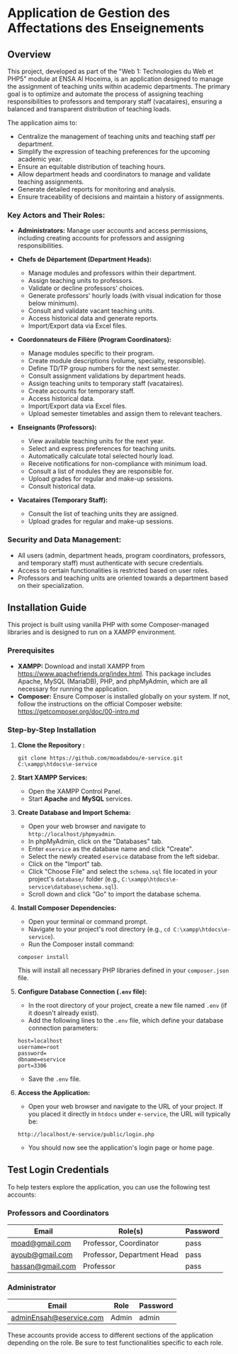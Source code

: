 
# Application de Gestion des Affectations des Enseignements

## Overview

This project, developed as part of the "Web 1: Technologies du Web et PHP5" module at ENSA Al Hoceima, is an application designed to manage the assignment of teaching units within academic departments. The primary goal is to optimize and automate the process of assigning teaching responsibilities to professors and temporary staff (vacataires), ensuring a balanced and transparent distribution of teaching loads.

The application aims to:

* Centralize the management of teaching units and teaching staff per department.
* Simplify the expression of teaching preferences for the upcoming academic year.
* Ensure an equitable distribution of teaching hours.
* Allow department heads and coordinators to manage and validate teaching assignments.
* Generate detailed reports for monitoring and analysis.
* Ensure traceability of decisions and maintain a history of assignments.

### Key Actors and Their Roles:

* **Administrators:** Manage user accounts and access permissions, including creating accounts for professors and assigning responsibilities.

* **Chefs de Département (Department Heads):**
  * Manage modules and professors within their department.
  * Assign teaching units to professors.
  * Validate or decline professors' choices.
  * Generate professors' hourly loads (with visual indication for those below minimum).
  * Consult and validate vacant teaching units.
  * Access historical data and generate reports.
  * Import/Export data via Excel files.

* **Coordonnateurs de Filière (Program Coordinators):**
  * Manage modules specific to their program.
  * Create module descriptions (volume, specialty, responsible).
  * Define TD/TP group numbers for the next semester.
  * Consult assignment validations by department heads.
  * Assign teaching units to temporary staff (vacataires).
  * Create accounts for temporary staff.
  * Access historical data.
  * Import/Export data via Excel files.
  * Upload semester timetables and assign them to relevant teachers.

* **Enseignants (Professors):**
  * View available teaching units for the next year.
  * Select and express preferences for teaching units.
  * Automatically calculate total selected hourly load.
  * Receive notifications for non-compliance with minimum load.
  * Consult a list of modules they are responsible for.
  * Upload grades for regular and make-up sessions.
  * Consult historical data.

* **Vacataires (Temporary Staff):**
  * Consult the list of teaching units they are assigned.
  * Upload grades for regular and make-up sessions.

### Security and Data Management:

* All users (admin, department heads, program coordinators, professors, and temporary staff) must authenticate with secure credentials.
* Access to certain functionalities is restricted based on user roles.
* Professors and teaching units are oriented towards a department based on their specialization.

## Installation Guide

This project is built using vanilla PHP with some Composer-managed libraries and is designed to run on a XAMPP environment.

### Prerequisites

* **XAMPP:** Download and install XAMPP from <https://www.apachefriends.org/index.html>. This package includes Apache, MySQL (MariaDB), PHP, and phpMyAdmin, which are all necessary for running the application.
* **Composer:** Ensure Composer is installed globally on your system. If not, follow the instructions on the official Composer website: <https://getcomposer.org/doc/00-intro.md>

### Step-by-Step Installation

1. **Clone the Repository :**

   ```
   git clone https://github.com/moadabdou/e-service.git C:\xampp\htdocs\e-service
   ```

2. **Start XAMPP Services:**

   * Open the XAMPP Control Panel.
   * Start **Apache** and **MySQL** services.

3. **Create Database and Import Schema:**

   * Open your web browser and navigate to `http://localhost/phpmyadmin`.
   * In phpMyAdmin, click on the "Databases" tab.
   * Enter `eservice` as the database name and click "Create".
   * Select the newly created `eservice` database from the left sidebar.
   * Click on the "Import" tab.
   * Click "Choose File" and select the `schema.sql` file located in your project's `database/` folder (e.g., `C:\xampp\htdocs\e-service\database\schema.sql`).
   * Scroll down and click "Go" to import the database schema.

4. **Install Composer Dependencies:**

   * Open your terminal or command prompt.
   * Navigate to your project's root directory (e.g., `cd C:\xampp\htdocs\e-service`).
   * Run the Composer install command:

   ```
   composer install
   ```

   This will install all necessary PHP libraries defined in your `composer.json` file.

5. **Configure Database Connection (`.env` file):**

   * In the root directory of your project, create a new file named `.env` (if it doesn't already exist).
   * Add the following lines to the `.env` file, which define your database connection parameters:

   ```
   host=localhost
   username=root
   password=
   dbname=eservice
   port=3306
   ```

   * Save the `.env` file.

6. **Access the Application:**

   * Open your web browser and navigate to the URL of your project. If you placed it directly in `htdocs` under `e-service`, the URL will typically be:

   ```
   http://localhost/e-service/public/login.php
   ```

   * You should now see the application's login page or home page.
## Test Login Credentials

To help testers explore the application, you can use the following test accounts:

### Professors and Coordinators
| Email                | Role(s)                          | Password |
|----------------------|----------------------------------|----------|
| moad@gmail.com       | Professor, Coordinator           | pass     |
| ayoub@gmail.com     | Professor, Department Head       | pass     |
| hassan@gmail.com     | Professor                        | pass     |

### Administrator
| Email                     | Role     | Password |
|---------------------------|----------|----------|
| adminEnsah@eservice.com   | Admin    | admin    |

These accounts provide access to different sections of the application depending on the role. Be sure to test functionalities specific to each role.


